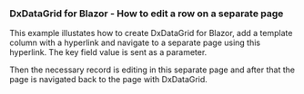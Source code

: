 ### DxDataGrid for Blazor - How to edit a row on a separate page

This example illustates how to create DxDataGrid for Blazor, add a template column with a hyperlink and navigate to a separate page using this hyperlink. The key field value is sent as a parameter. 

Then the necessary record is editing in this separate page and after that the page is navigated back to the page with DxDataGrid. 
